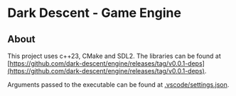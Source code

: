 # Dark Descent - Game Engine

## About
This project uses c++23, CMake and SDL2.
The libraries can be found at [https://github.com/dark-descent/engine/releases/tag/v0.0.1-deps](https://github.com/dark-descent/engine/releases/tag/v0.0.1-deps).

Arguments passed to the executable can be found at [.vscode/settings.json](https://github.com/dark-descent/engine/blob/main/.vscode/settings.json#L83).